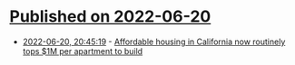 # [Published on 2022-06-20](index.md)

* [2022-06-20, 20:45:19](https://news.ycombinator.com/item?id=31815705) - [Affordable housing in California now routinely tops $1M per apartment to build](https://www.latimes.com/homeless-housing/story/2022-06-20/california-affordable-housing-cost-1-million-apartment)
